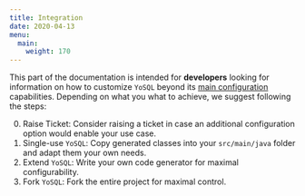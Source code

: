 ```yaml
---
title: Integration
date: 2020-04-13
menu:
  main:
    weight: 170
---
```


This part of the documentation is intended for **developers** looking for information on how to customize `YoSQL` beyond its [main configuration](/configuration/) capabilities. Depending on what you what to achieve, we suggest following the steps:

0. Raise Ticket: Consider raising a ticket in case an additional configuration option would enable your use case.
1. Single-use `YoSQL`: Copy generated classes into your `src/main/java` folder and adapt them your own needs.
2. Extend `YoSQL`: Write your own code generator for maximal configurability.
3. Fork `YoSQL`: Fork the entire project for maximal control.
